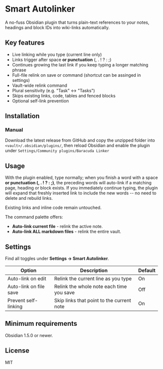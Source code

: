 # Smart Autolinker

A no-fuss Obsidian plugin that turns plain-text references to your notes, headings and block IDs into wiki-links automatically.

## Key features

- Live linking while you type (current line only)
- Links trigger after space **or punctuation** (, . ! ? : ;)
- Continues growing the last link if you keep typing a longer matching phrase
- Full-file relink on save or command (shortcut can be assinged in settings)
- Vault-wide relink command
- Plural sensitivity (e.g. "Task" <-> "Tasks")
- Skips existing links, code, tables and fenced blocks
- Optional self-link prevention

## Installation

### Manual

Download the latest release from GitHub and copy the unzipped folder into `<vault>/.obsidian/plugins/`, then reload Obsidian and enable the plugin under  `Settings/Community plugins/Baracuda Linker`

## Usage

With the plugin enabled, type normally; when you finish a word with a space **or punctuation (, . ! ? : ;)**, the preceding words will auto-link if a matching page, heading or block exists. If you immediately continue typing, the plugin will expand that freshly inserted link to include the new words -- no need to delete and rebuild links.

Existing links and inline code remain untouched.

The command palette offers:

- **Auto-link current file** - relink the active note.
- **Auto-link ALL markdown files** - relink the entire vault.

## Settings

Find all toggles under **Settings -> Smart Autolinker**.

| Option | Description | Default |
| ------ | ----------- | ------- |
| Auto-link on edit | Relink the current line as you type | On |
| Auto-link on file save | Relink the whole note each time you save | Off |
| Prevent self-linking | Skip links that point to the current note | On |

## Minimum requirements

Obsidian 1.5.0 or newer.

## License

MIT

